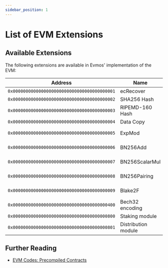 ```yaml
---
sidebar_position: 1
---
```


# List of EVM Extensions

## Available Extensions

The following extensions are available in Evmos' implementation of the EVM:

| Address                                      | Name                | Stateful | EIP                                               |
| -------------------------------------------- | ------------------- | -------- | ------------------------------------------------- |
| `0x0000000000000000000000000000000000000001` | ecRecover           | No       |                                                   |
| `0x0000000000000000000000000000000000000002` | SHA256 Hash         | No       |                                                   |
| `0x0000000000000000000000000000000000000003` | RIPEMD-160 Hash     | No       |                                                   |
| `0x0000000000000000000000000000000000000004` | Data Copy           | No       |                                                   |
| `0x0000000000000000000000000000000000000005` | ExpMod              | No       | [EIP-198](https://eips.ethereum.org/EIPS/eip-198) |
| `0x0000000000000000000000000000000000000006` | BN256Add            | No       | [EIP-196](https://eips.ethereum.org/EIPS/eip-196) |
| `0x0000000000000000000000000000000000000007` | BN256ScalarMul      | No       | [EIP-196](https://eips.ethereum.org/EIPS/eip-196) |
| `0x0000000000000000000000000000000000000008` | BN256Pairing        | No       | [EIP-197](https://eips.ethereum.org/EIPS/eip-197) |
| `0x0000000000000000000000000000000000000009` | Blake2F             | No       | [EIP-152](https://eips.ethereum.org/EIPS/eip-152) |
| `0x0000000000000000000000000000000000000400` | Bech32 encoding     | No       |                                                   |
| `0x0000000000000000000000000000000000000800` | Staking module      | Yes      |                                                   |
| `0x0000000000000000000000000000000000000801` | Distribution module | Yes      |                                                   |

## Further Reading

- [EVM Codes: Precompiled Contracts](https://www.evm.codes/precompiled)
